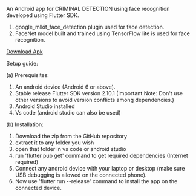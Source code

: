 An Android app for CRIMINAL DETECTION using face recognition developed using Flutter SDK.

1. google_mlkit_face_detection plugin used for face detection.
2. FaceNet model built and trained using TensorFlow lite is used for face recognition.



[Download Apk](https://drive.google.com/file/d/1SGS9GsTxdVnakx-CgMu_YjF9BgT5xuet/view?usp=sharing)


Setup guide:

(a) Prerequisites:  
1. An android device (Android 6 or above).  
2. Stable release Flutter SDK version 2.10.1 (Important Note: Don't use other versions to avoid version conflicts among dependencies.)  
3. Android Studio installed  
4. Vs code (android studio can also be used)  

(b) Installation:  
1. Download the zip from the GitHub repository  
2. extract it to any folder you wish  
3. open that folder in vs code or android studio  
4. run 'flutter pub get' command to get required dependencies (Internet required)  
5. Connect any android device with your laptop or desktop (make sure USB debugging is allowed on the connected phone).  
6. Now use 'flutter run --release' command to install the app on the connected device.  

